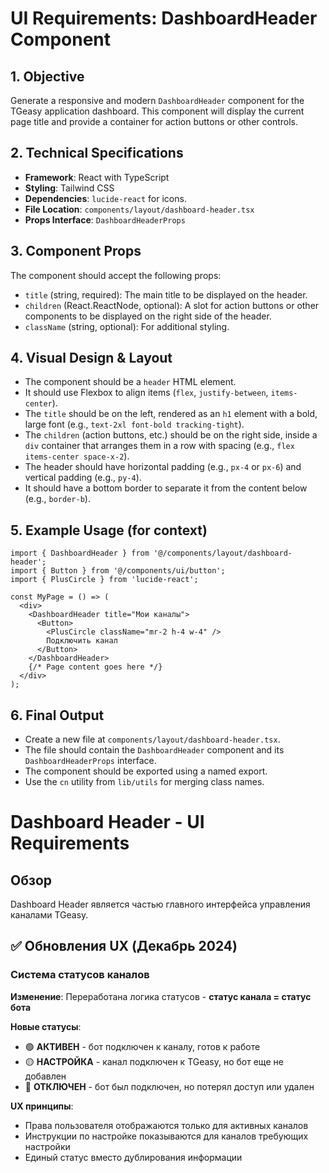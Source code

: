 # UI Requirements: DashboardHeader Component

## 1. Objective

Generate a responsive and modern `DashboardHeader` component for the TGeasy application dashboard. This component will display the current page title and provide a container for action buttons or other controls.

## 2. Technical Specifications

- **Framework**: React with TypeScript
- **Styling**: Tailwind CSS
- **Dependencies**: `lucide-react` for icons.
- **File Location**: `components/layout/dashboard-header.tsx`
- **Props Interface**: `DashboardHeaderProps`

## 3. Component Props

The component should accept the following props:

- `title` (string, required): The main title to be displayed on the header.
- `children` (React.ReactNode, optional): A slot for action buttons or other components to be displayed on the right side of the header.
- `className` (string, optional): For additional styling.

## 4. Visual Design & Layout

- The component should be a `header` HTML element.
- It should use Flexbox to align items (`flex`, `justify-between`, `items-center`).
- The `title` should be on the left, rendered as an `h1` element with a bold, large font (e.g., `text-2xl font-bold tracking-tight`).
- The `children` (action buttons, etc.) should be on the right side, inside a `div` container that arranges them in a row with spacing (e.g., `flex items-center space-x-2`).
- The header should have horizontal padding (e.g., `px-4` or `px-6`) and vertical padding (e.g., `py-4`).
- It should have a bottom border to separate it from the content below (e.g., `border-b`).

## 5. Example Usage (for context)

```tsx
import { DashboardHeader } from '@/components/layout/dashboard-header';
import { Button } from '@/components/ui/button';
import { PlusCircle } from 'lucide-react';

const MyPage = () => (
  <div>
    <DashboardHeader title="Мои каналы">
      <Button>
        <PlusCircle className="mr-2 h-4 w-4" />
        Подключить канал
      </Button>
    </DashboardHeader>
    {/* Page content goes here */}
  </div>
);
```

## 6. Final Output

- Create a new file at `components/layout/dashboard-header.tsx`.
- The file should contain the `DashboardHeader` component and its `DashboardHeaderProps` interface.
- The component should be exported using a named export.
- Use the `cn` utility from `lib/utils` for merging class names.

# Dashboard Header - UI Requirements

## Обзор

Dashboard Header является частью главного интерфейса управления каналами TGeasy.

## ✅ Обновления UX (Декабрь 2024)

### Система статусов каналов
**Изменение**: Переработана логика статусов - **статус канала = статус бота**

**Новые статусы**:
- 🟢 **АКТИВЕН** - бот подключен к каналу, готов к работе
- 🟡 **НАСТРОЙКА** - канал подключен к TGeasy, но бот еще не добавлен  
- 🔴 **ОТКЛЮЧЕН** - бот был подключен, но потерял доступ или удален

**UX принципы**:
- Права пользователя отображаются только для активных каналов
- Инструкции по настройке показываются для каналов требующих настройки
- Единый статус вместо дублирования информации 